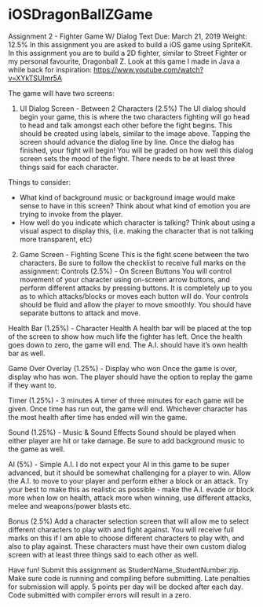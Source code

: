 # iOSDragonBallZGame

Assignment 2 - Fighter Game W/ Dialog Text
Due: March 21, 2019
Weight: 12.5%
In this assignment you are asked to build a iOS game using SpriteKit. In this assignment you are to build a 2D fighter, similar to Street Fighter or my personal favourite, Dragonball Z. Look at this game I made in Java a while back for inspiration: https://www.youtube.com/watch?v=XYkTSUImr5A

The game will have two screens:
1) UI Dialog Screen - Between 2 Characters (2.5%)
The UI dialog should begin your game, this is where the two characters fighting will go head to head and talk amongst each other before the fight begins. This should be created using labels, similar to the image above. Tapping the screen should advance the dialog line by line. Once the dialog has finished, your fight will begin! You will be graded on how well this dialog screen sets the mood of the fight. There needs to be at least three things said for each character.

Things to consider:
- What kind of background music or background image would make sense to have in this screen? Think about what kind of emotion you are trying to invoke from the player.
- How well do you indicate which character is talking? Think about using a visual aspect to display this, (i.e. making the character that is not talking more transparent, etc)

2) Game Screen - Fighting Scene
This is the fight scene between the two characters. Be sure to follow the checklist to receive full marks on the assignment:
Controls (2.5%) - On Screen Buttons
You will control movement of your character using on-screen arrow buttons, and perform different attacks by pressing buttons. It is completely up to you as to which attacks/blocks or moves each button will do. Your controls should be fluid and allow the player to move smoothly. You should have separate buttons to attack and move.

Health Bar (1.25%) - Character Health
A health bar will be placed at the top of the screen to show how much life the fighter has left. Once the health goes down to zero, the game will end. The A.I. should have it’s own health bar as well.

Game Over Overlay (1.25%) - Display who won
Once the game is over, display who has won. The player should have the option to replay the game if they want to.

Timer (1.25%) - 3 minutes
A timer of three minutes for each game will be given. Once time has run out, the game will end. Whichever character has the most health after time has ended will win the game. 

Sound (1.25%) - Music & Sound Effects
Sound should be played when either player are hit or take damage. Be sure to add background music to the game as well.

AI (5%) - Simple A.I.
I do not expect your AI in this game to be super advanced, but it should be somewhat challenging for a player to win. Allow the A.I. to move to your player and perform either a block or an attack. Try your best to make this as realistic as possible - make the A.I. evade or block more when low on health, attack more when winning, use different attacks, melee and weapons/power blasts etc.

Bonus (2.5%)
Add a character selection screen that will allow me to select different characters to play with and fight against. You will receive full marks on this if I am able to choose different characters to play with, and also to play against. These characters must have their own custom dialog screen with at least three things said to each other as well.

Have fun!
Submit this assignment as StudentName_StudentNumber.zip. Make sure code is running and compiling before submitting. Late penalties for submission will apply. 5 points per day will be docked after each day. Code submitted with compiler errors will result in a zero.
